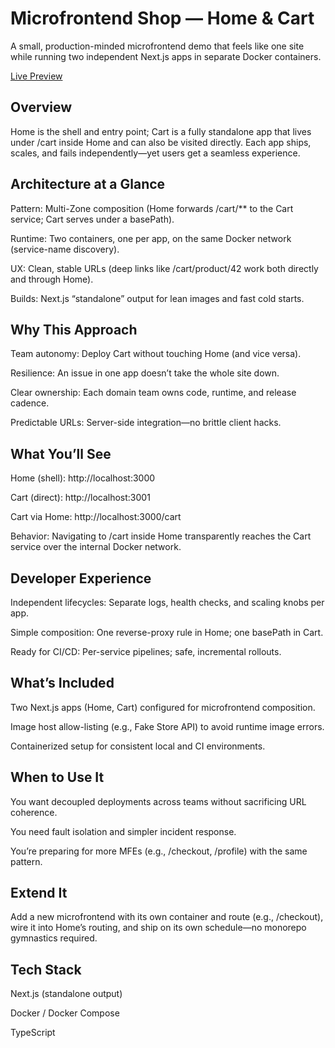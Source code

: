 # Microfrontend Shop — Home & Cart

A small, production-minded microfrontend demo that feels like one site while running two independent Next.js apps in separate Docker containers.

[Live Preview](https://kayra-export-task3-rkt6.vercel.app/)

## Overview

Home is the shell and entry point; Cart is a fully standalone app that lives under /cart inside Home and can also be visited directly. Each app ships, scales, and fails independently—yet users get a seamless experience.

## Architecture at a Glance

Pattern: Multi-Zone composition (Home forwards /cart/** to the Cart service; Cart serves under a basePath).

Runtime: Two containers, one per app, on the same Docker network (service-name discovery).

UX: Clean, stable URLs (deep links like /cart/product/42 work both directly and through Home).

Builds: Next.js “standalone” output for lean images and fast cold starts.

## Why This Approach

Team autonomy: Deploy Cart without touching Home (and vice versa).

Resilience: An issue in one app doesn’t take the whole site down.

Clear ownership: Each domain team owns code, runtime, and release cadence.

Predictable URLs: Server-side integration—no brittle client hacks.

## What You’ll See

Home (shell): http://localhost:3000

Cart (direct): http://localhost:3001

Cart via Home: http://localhost:3000/cart

Behavior: Navigating to /cart inside Home transparently reaches the Cart service over the internal Docker network.

## Developer Experience

Independent lifecycles: Separate logs, health checks, and scaling knobs per app.

Simple composition: One reverse-proxy rule in Home; one basePath in Cart.

Ready for CI/CD: Per-service pipelines; safe, incremental rollouts.

## What’s Included

Two Next.js apps (Home, Cart) configured for microfrontend composition.

Image host allow-listing (e.g., Fake Store API) to avoid runtime image errors.

Containerized setup for consistent local and CI environments.

## When to Use It

You want decoupled deployments across teams without sacrificing URL coherence.

You need fault isolation and simpler incident response.

You’re preparing for more MFEs (e.g., /checkout, /profile) with the same pattern.

## Extend It

Add a new microfrontend with its own container and route (e.g., /checkout), wire it into Home’s routing, and ship on its own schedule—no monorepo gymnastics required.

## Tech Stack

Next.js (standalone output)

Docker / Docker Compose

TypeScript